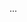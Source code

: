 <panel type="info" header=":trophy: Can explain continuous integration and continuous deployment :star::star::star:" expandable expanded no-close>

<panel type="info" header=":trophy: Can name some of the build automation tools :star::star::star:" expandable>
  <include src="../../book/integration/buildAutomation/what/full.md" />
  <panel header=":trophy: Evidence" expanded>

...

  </panel>
</panel>

</panel>
